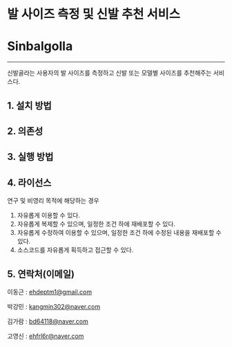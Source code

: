 # 발 사이즈 측정 및 신발 추천 서비스
# Sinbalgolla

------------------------
신발골라는 사용자의 발 사이즈를 측정하고 신발 또는 모델별 사이즈를 추천해주는 서비스다.


## 1. 설치 방법

## 2. 의존성

## 3. 실행 방법
         
## 4. 라이선스
  연구 및 비영리 목적에 해당하는 경우
  1. 자유롭게 이용할 수 있다. 
  2. 자유롭게 복제할 수 있으며, 일정한 조건 하에 재배포할 수 있다.
  3. 자유롭게 수정하여 이용할 수 있으며, 일정한 조건 하에 수정된 내용을 재배포할 수 있다. 
  4. 소스코드를 자유롭게 획득하고 접근할 수 있다.

## 5. 연락처(이메일)

이동근 : ehdeptm1@gmail.com

박강민 : kangmin302@naver.com

김가람 : bd64118@naver.com

고영신 : ehfrl6r@naver.com
